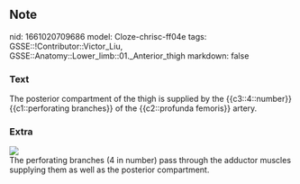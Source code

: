 ## Note
nid: 1661020709686
model: Cloze-chrisc-ff04e
tags: GSSE::!Contributor::Victor_Liu, GSSE::Anatomy::Lower_limb::01._Anterior_thigh
markdown: false

### Text
The posterior compartment of the thigh is supplied by the {{c3::4::number}} {{c1::perforating branches}} of the {{c2::profunda femoris}} artery.

### Extra
<img src="paste-87b8c1b700ad40ed0915cb9ae3d6f1657c75145f.jpg">
<div>
  The perforating branches (4 in number) pass through the adductor
  muscles supplying them as well as the posterior compartment.
</div>
